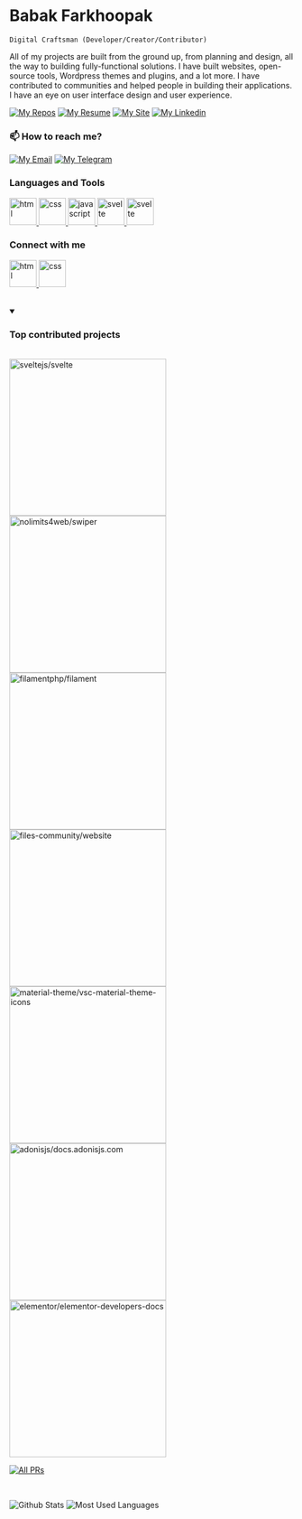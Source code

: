 # Babak Farkhoopak

`Digital Craftsman (Developer/Creator/Contributor)`

All of my projects are built from the ground up, from planning and design, all the way to building fully-functional solutions. I have built websites, open-source tools, Wordpress themes and plugins, and a lot more. I have contributed to communities and helped people in building their applications. I have an eye on user interface design and user experience.

[![My Repos][repos_badge]][repos_url]
[![My Resume][resume_badge]][resume_url]
[![My Site][site_badge]][site_url]
[![My Linkedin][linkedin_badge]][linkedin_url]

### 📫 How to reach me?

[![My Email][email_badge]][email_url]
[![My Telegram][telegram_badge]][telegram_url]

<h3>Languages and Tools</h3>

<p>
	<a href="https://developer.mozilla.org/en-us/docs/web/html" target="_blank" rel="noreferrer">
		<img src="https://github-profile-assets.vercel.app/html.svg" alt="html" width="48" height="48">
	</a>
	<a href="https://developer.mozilla.org/en-us/docs/web/css" target="_blank" rel="noreferrer">
		<img src="https://github-profile-assets.vercel.app/css.svg" alt="css" width="48" height="48">
	</a>
	<a href="https://developer.mozilla.org/en-us/docs/web/javascript" target="_blank" rel="noreferrer">
		<img src="https://github-profile-assets.vercel.app/javascript.svg" alt="javascript" width="48" height="48">
	</a>
	<a href="https://svelte.dev" target="_blank" rel="noreferrer">
		<img src="https://github-profile-assets.vercel.app/svelte.svg" alt="svelte" width="48" height="48">
	</a>
	<a href="https://tailwindcss.com" target="_blank" rel="noreferrer">
		<img src="https://github-profile-assets.vercel.app/tailwindcss.svg" alt="svelte" width="48" height="48">
	</a>
</p>

<h3>Connect with me</h3>

<p>
	<a href="https://linkedin.com/in/babakfp" target="_blank" rel="noreferrer">
		<img src="https://github-profile-assets.vercel.app/linkedin.svg" alt="html" width="48" height="48">
	</a>
	<a href="https://dribbble.com/babakfp" target="_blank" rel="noreferrer">
		<img src="https://github-profile-assets.vercel.app/dribbble.svg" alt="css" width="48" height="48">
	</a>
</p>

<br>

<details open>
	<summary><h3>Top contributed projects</h3></summary>
	<p>
		<br>
		<a href="https://github.com/sveltejs/svelte">
			<img width="278" src="https://denvercoder1-github-readme-stats.vercel.app/api/pin/?username=sveltejs&repo=svelte&theme=dracula&hide_border=true&show_icons=false&show_description=false" alt="sveltejs/svelte">
		</a>
		<a href="https://github.com/nolimits4web/swiper">
			<img width="278" src="https://denvercoder1-github-readme-stats.vercel.app/api/pin/?username=nolimits4web&repo=swiper&theme=dracula&hide_border=true&show_icons=false&show_description=false" alt="nolimits4web/swiper">
		</a>
		<a href="https://github.com/filamentphp/filament">
			<img width="278" src="https://denvercoder1-github-readme-stats.vercel.app/api/pin/?username=filamentphp&repo=filament&theme=dracula&hide_border=true&show_icons=false&show_description=false" alt="filamentphp/filament">
		</a>
		<a href="https://github.com/files-community/website">
			<img width="278" src="https://denvercoder1-github-readme-stats.vercel.app/api/pin/?username=files-community&repo=website&theme=dracula&hide_border=true&show_icons=false&show_description=false" alt="files-community/website">
		</a>
		<a href="https://github.com/material-theme/vsc-material-theme-icons">
			<img width="278" src="https://denvercoder1-github-readme-stats.vercel.app/api/pin/?username=material-theme&repo=vsc-material-theme-icons&theme=dracula&hide_border=true&show_icons=false&show_description=false" alt="material-theme/vsc-material-theme-icons">
		</a>
		<a href="https://github.com/adonisjs/docs.adonisjs.com">
			<img width="278" src="https://denvercoder1-github-readme-stats.vercel.app/api/pin/?username=adonisjs&repo=docs.adonisjs.com&theme=dracula&hide_border=true&show_icons=false&show_description=false" alt="adonisjs/docs.adonisjs.com">
		</a>
		<a href="https://github.com/elementor/elementor-developers-docs">
			<img width="278" src="https://denvercoder1-github-readme-stats.vercel.app/api/pin/?username=elementor&repo=elementor-developers-docs&theme=dracula&hide_border=true&show_icons=false&show_description=false" alt="elementor/elementor-developers-docs">
		</a>
	</p>
	<p>
		<a href="https://github.com/pulls?q=is%3Apr+author%3Ababakfp+archived%3Afalse+is%3Aclosed+is%3Amerged">
			<img alt="All PRs" title="All PRs" src="https://custom-icon-badges.demolab.com/badge/-Click%20Here%20to%20see%20All-282A36?style=for-the-badge&logoColor=white">
		</a>
	</p>
</details>

<br>

<p>
	<img alt="Github Stats" src="https://github-readme-stats.vercel.app/api?username=babakfp&show_icons=false&theme=dracula&hide_title=true&border_radius=6&hide_border=true">
	<img alt="Most Used Languages" src="https://github-readme-stats.vercel.app/api/top-langs?username=babakfp&show_icons=true&locale=en&layout=compact&theme=dracula&border_radius=6&hide_border=true">
</p>

[resume_url]: https://drive.google.com/file/d/1ajeHKoGuGkbYU6R8k2TS2WlCCQe6Ao-B/view?usp=sharing
[resume_badge]: https://custom-icon-badges.demolab.com/badge/-My%20Resume-teal?style=for-the-badge&logoColor=white&logo=file

[site_url]: http://babakfp.ir
[site_badge]: https://custom-icon-badges.demolab.com/badge/-My%20Site-f25278?style=for-the-badge&logoColor=white&logo=browser

[repos_url]: https://github.com/babakfp?tab=repositories&q=&type=public&language=&sort=stargazers
[repos_badge]: https://custom-icon-badges.demolab.com/badge/-My%20Repos-blue?style=for-the-badge&logoColor=white&logo=repo

[linkedin_url]: https://www.linkedin.com/in/babakfp
[linkedin_badge]: https://custom-icon-badges.demolab.com/badge/-My%20Linkedin-0a66c2?style=for-the-badge&logoColor=white&logo=linkedin

[email_url]: mailto:babak.bxf@gmail.com
[email_badge]: https://custom-icon-badges.demolab.com/badge/-My%20Email:%20babak.bxf@gmail.com-ea4335?style=for-the-badge&logoColor=white&logo=mail

[telegram_url]: https://t.me/babakfp
[telegram_badge]: https://custom-icon-badges.demolab.com/badge/-My%20Telegram:%20@babakfp-0088cc?style=for-the-badge&logoColor=white&logo=telegram

